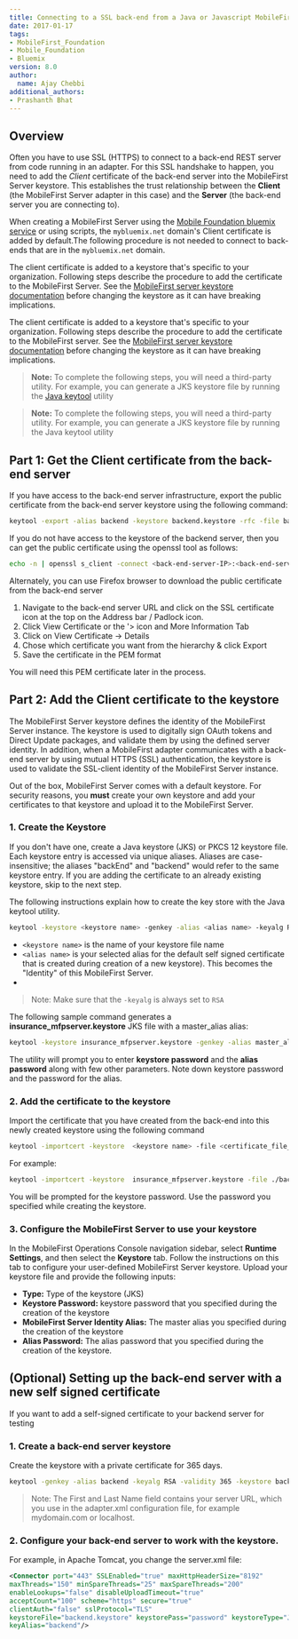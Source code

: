 ```yaml
---
title: Connecting to a SSL back-end from a Java or Javascript MobileFirst Adapter
date: 2017-01-17
tags:
- MobileFirst_Foundation
- Mobile_Foundation
- Bluemix
version: 8.0
author:
  name: Ajay Chebbi 
additional_authors:
- Prashanth Bhat
---
```


## Overview
Often you have to use SSL (HTTPS) to connect to a back-end REST server from code running in an adapter. For this SSL handshake to happen, you need to add the *Client* certificate of the back-end server into the MobileFirst Server keystore. This establishes the trust relationship between the **Client** (the MobileFirst Server adapter in this case) and the **Server** (the back-end server you are connecting to).

When creating a MobileFirst Server using the [Mobile Foundation bluemix service]({{site.baseurl}}/tutorials/en/foundation/8.0/bluemix/using-mobile-foundation/) or using scripts, the `mybluemix.net` domain's Client certificate is added by default.The following procedure is not needed to connect to back-ends that are in the `mybluemix.net` domain.

The client certificate is added to a keystore that's specific to your organization. Following steps describe the procedure to add the certificate to the MobileFirst Server. See the [MobileFirst server keystore documentation]({{site.baseurl}}/tutorials/en/foundation/8.0/authentication-and-security/configuring-the-mobilefirst-server-keystore/) before changing the keystore as it can have breaking implications. 

The client certificate is added to a keystore that's specific to your organization. Following steps describe the procedure to add the certificate to the MobileFirst server. See the [MobileFirst server keystore documentation](https://mobilefirstplatform.ibmcloud.com/tutorials/en/foundation/8.0/authentication-and-security/configuring-the-mobilefirst-server-keystore/) before changing the keystore as it can have breaking implications. 

> **Note:** To complete the following steps, you will need a third-party utility. For example, you can generate a JKS keystore file by running the [Java keytool](http://docs.oracle.com/javase/6/docs/technotes/tools/solaris/keytool.html) utility 

> **Note:** To complete the following steps, you will need a third-party utility. For example, you can generate a JKS keystore file by running the Java keytool utility 

## Part 1: Get the Client certificate from the back-end server 
If you have access to the back-end server infrastructure, export the public certificate from the back-end server keystore using the following command:

```bash
keytool -export -alias backend -keystore backend.keystore -rfc -file backend.crt
```

If you do not have access to the keystore of the backend server, then you can get the public certificate using the openssl tool as follows:

```bash
echo -n | openssl s_client -connect <back-end-server-IP>:<back-end-server-Port> | sed -ne '/-BEGIN CERTIFICATE-/,/-END CERTIFICATE-/p' > ./backend.crt
```

Alternately, you can use Firefox browser to download the public certificate from the back-end server

1. Navigate to the back-end server URL and click on the SSL certificate icon at the top on the Address bar / Padlock icon.
2. Click View Certificate or the '> icon and More Information Tab
3. Click on View Certificate -> Details
4. Chose which certificate you want from the hierarchy & click Export
5. Save the certificate in the PEM format 

You will need this PEM certificate later in the process.

## Part 2: Add the Client certificate to the keystore 
The MobileFirst Server keystore defines the identity of the MobileFirst Server instance. The keystore is used to digitally sign OAuth tokens and Direct Update packages, and validate them by using the defined server identity. In addition, when a MobileFirst adapter communicates with a back-end server by using mutual HTTPS (SSL) authentication, the keystore is used to validate the SSL-client identity of the MobileFirst Server instance.

Out of the box,  MobileFirst Server comes with a default keystore. For security reasons, you **must** create your own keystore and add your certificates to that keystore and upload it to the MobileFirst Server.

### 1. Create the Keystore
If you don't have one, create a Java keystore (JKS) or PKCS 12 keystore file. Each keystore entry is accessed via unique aliases. Aliases are case-insensitive; the aliases "backEnd" and "backend" would refer to the same keystore entry. If you are adding the certificate to an already existing keystore, skip to the next step.

The following instructions explain how to create the key store with the Java keytool utility.

```bash
keytool -keystore <keystore name> -genkey -alias <alias name> -keyalg RSA
```

* `<keystore name>` is the name of your keystore file name  
* `<alias name>` is your selected alias for the default self signed certificate that is created during creation of a new keystore). This becomes the "Identity" of this MobileFirst Server.
* 
> Note: Make sure that the `-keyalg` is always set to `RSA`

The following sample command generates a **insurance_mfpserver.keystore** JKS file with a master_alias alias:

```bash
keytool -keystore insurance_mfpserver.keystore -genkey -alias master_alias -keyalg RSA
```

The utility will prompt you to enter **keystore password** and the **alias password** along with few other parameters. Note down keystore password and the password for the alias.
 
### 2. Add the certificate to the keystore
Import the certificate that you have created from the back-end into this newly created keystore using the following command

```bash
keytool -importcert -keystore  <keystore name> -file <certificate_file_path> 
```

For example: 

```bash
keytool -importcert -keystore  insurance_mfpserver.keystore -file ./backend.crt
```

You will be prompted for the keystore password. Use the password you specified while creating the keystore.

### 3. Configure the MobileFirst Server to use your keystore
In the MobileFirst Operations Console navigation sidebar, select **Runtime Settings**, and then select the **Keystore** tab. Follow the instructions on this tab to configure your user-defined MobileFirst Server keystore. Upload your keystore file and provide the following inputs:
 
 *  **Type:** Type of the keystore (JKS)
 *  **Keystore Password:**  keystore password that you specified during the creation of the keystore 
 *  **MobileFirst Server Identity Alias:** The master alias you specified during the creation of the keystore
 *  **Alias Password:** The alias password that you specified during the creation of the keystore.

## (Optional) Setting up the back-end server with a new self signed certificate
If you want to add a self-signed certificate to your backend server for testing

### 1. Create a back-end server keystore 
Create the keystore with a private certificate for 365 days.

```bash
keytool -genkey -alias backend -keyalg RSA -validity 365 -keystore backend.keystore -storetype JKS
```

> Note: The First and Last Name field contains your server URL, which you use in the adapter.xml configuration file, for example mydomain.com or localhost.

### 2. Configure your back-end server to work with the keystore. 
For example, in Apache Tomcat, you change the server.xml file:

```xml 
<Connector port="443" SSLEnabled="true" maxHttpHeaderSize="8192" 
maxThreads="150" minSpareThreads="25" maxSpareThreads="200"
enableLookups="false" disableUploadTimeout="true"         
acceptCount="100" scheme="https" secure="true"
clientAuth="false" sslProtocol="TLS"
keystoreFile="backend.keystore" keystorePass="password" keystoreType="JKS"
keyAlias="backend"/>
```
